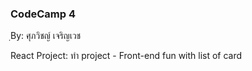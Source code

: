 ### CodeCamp 4 ###
ฺBy: ศุภวิชญ์ เจริญเวช

React Project: 
  ทำ project - Front-end fun with list of card